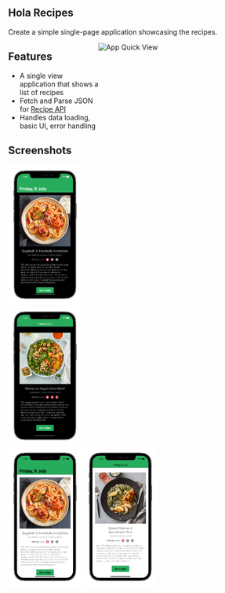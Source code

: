 ## Hola Recipes

Create a simple single-page application showcasing the recipes.

<img src="/Documentation/Screens/Recording.gif" alt="App Quick View" width="320" height="690" align="right">

## Features
- A single view application that shows a list of recipes
- Fetch and Parse JSON for [Recipe API](https://raw.githubusercontent.com/Aditi3/recipes/develop/recipes.json)
- Handles data loading, basic UI, error handling

## Screenshots

<p float="left"> 
<img src="/Documentation/Screens/image-2.png" width="150">
<img src="/Documentation/Screens/image-3.png" width="150"> </br>
<img src="/Documentation/Screens/image-4.png" width="150">
<img src="/Documentation/Screens/image-5.png" width="150">
 </p>

